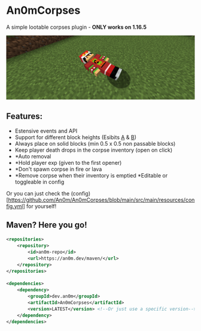 # An0mCorpses
A simple lootable corpses plugin - **ONLY works on 1.16.5**

![generic](https://raw.githubusercontent.com/An0m/An0mCorpses/main/images/Generic.png)

## Features:
 - Estensive events and API
 - Support for different block heights (Esibits [A](https://raw.githubusercontent.com/An0m/An0mCorpses/main/images/Height.png) & [B](https://raw.githubusercontent.com/An0m/An0mCorpses/main/images/Height2.png))
 - Always place on solid blocks (min 0.5 x 0.5 non passable blocks)
 - Keep player death drops in the corpse inventory (open on click)
 - *Auto removal
 - *Hold player exp (given to the first opener)
 - *Don't spawn corpse in fire or lava
 - *Remove corpse when their inventory is emptied
*Editable or toggleable in config

Or you can just check the (config)[https://github.com/An0m/An0mCorpses/blob/main/src/main/resources/config.yml] for yourself!

## Maven? Here you go!
```xml
<repositories>
    <repository>
        <id>an0m-repo</id>
        <url>https://an0m.dev/maven/</url>
    </repository>
</repositories>

<dependencies>
    <dependency>
        <groupId>dev.an0m</groupId>
        <artifactId>An0mCorpses</artifactId>
        <version>LATEST</version> <!--Or just use a specific version-->
    </dependency>
</dependencies>
```
